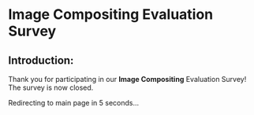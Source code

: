 # Image Compositing Evaluation Survey

## Introduction:
Thank you for participating in our **Image Compositing** Evaluation Survey! The survey is now closed.  

<html>
<head>
<meta charset="UTF-8">
<script>
  var countdown = 5; // Set the countdown time in seconds

  // Function to update the countdown timer
  function updateCountdown() {
    var countdownElement = document.getElementById('countdown');
    countdown--;
    countdownElement.innerText = countdown;

    if (countdown <= 0) {
      clearInterval(timer);
      window.location.href = 'https://miangoleh.github.io/'; // Replace with your desired URL
    }
  }

  // Start the countdown timer
  var timer = setInterval(updateCountdown, 1000); // Update every 1 second
</script>
</head>
<body>
<p>Redirecting to main page in <span id="countdown">5</span> seconds...</p>
</body>
</html>


<!-- ## Instructions:
In this survey, you will be presented with pairs of composited images along with a mask that highlights the composited region, such as the box in the example below. Your objective is to choose the image that, in your opinion, showcases superior compositing quality. Please take your time to carefully examine each image pair and determine which one has **the foreground object better matching the background environment**.

<img src="./survey_example.jpeg" alt="Example" style="width: 600px; height: 400px;">

## Survey Completion:

Thank you once again for your participation. Let's begin the evaluation of image compositing quality!

<html>
<head>
    <title>Image Compositing Survey</title>
    <style>
    .my-button {
      display: inline-block;
      padding: 10px 20px;
      font-size: 16px;
      text-align: center;
      text-decoration: none;
      background-color: #4CAF50;
      color: #fff;
      border-radius: 4px;
      transition: background-color 0.3s;
    }
    
    .my-button:hover {
      background-color: #45a049;
    }
    </style>
    <script>
        function redirectRandomLink() {
            // Specify the list of links
            var links = [
                "https://www.surveymonkey.ca/r/NXSQDMR",
                "https://www.surveymonkey.ca/r/NXSTFB6",
                "https://www.surveymonkey.ca/r/NXS3982",
                "https://www.surveymonkey.ca/r/NXSL2V3",
                "https://www.surveymonkey.ca/r/NXSDGJV"
            ];

            // Generate a random index within the range of available links
            var randomIndex = Math.floor(Math.random() * links.length);

            // Redirect the user to the randomly selected link
            window.location.href = links[randomIndex];
        }
    </script>
</head>
<body>
    <a class="my-button" onclick="redirectRandomLink()">Click Here to Start the Survey</a>
</body>
</html>

 -->
